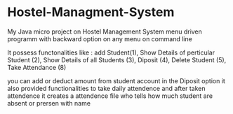 # Hostel-Managment-System
My Java micro project on Hostel Management System
menu driven programm with backward option on any menu on command line

It possess functonalities like : add Student(1), Show Details of perticular Student (2), Show Details of all Students (3), Diposit (4), Delete Student (5), Take Attendance (8)

you can add or deduct amount from student account in the Diposit option 
it also provided functionalities to take daily attendence and after taken attendence it creates a attendence file who tells how much student are absent or prersen with name 
